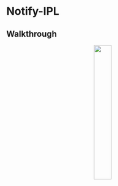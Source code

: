 # Notify-IPL

## Walkthrough
<p align = "center"><img src="https://github.com/AnshulHedau/NotifyIPLApp/blob/master/screenshots/walkthrough.gif" align = "center" width="30%"></img></p>
